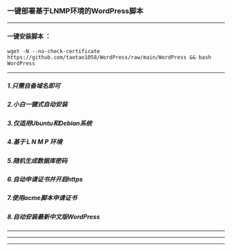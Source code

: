 ###  一键部署基于LNMP环境的WordPress脚本


---
#### 一键安装脚本 ：

```
wget -N --no-check-certificate https://github.com/taotao1058/WordPress/raw/main/WordPress && bash WordPress
```

---
##### 1.只需自备域名即可
##### 2.小白一键式自动安装
##### 3.仅适用Ubuntu和Debian系统 
##### 4.基于 L N M P 环境
##### 5.随机生成数据库密码
##### 6.自动申请证书并开启https
##### 7.使用acme脚本申请证书
##### 8.自动安装最新中文版WordPress

---
---
---
